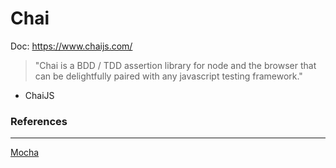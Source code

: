 # Chai

Doc: https://www.chaijs.com/

> "Chai is a BDD / TDD assertion library for node and the browser that can be delightfully paired with any javascript testing framework."

- ChaiJS

### References

---

[Mocha](Mocha%20de6e48da38624e1da4b4494f206ff5d1.md)